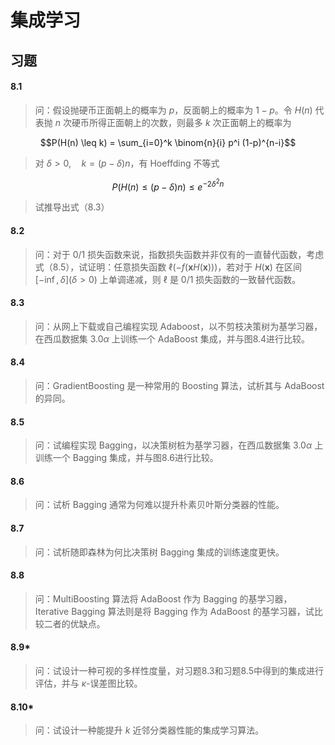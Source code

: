 # 集成学习

## 习题

#### 8.1

> 问：假设抛硬币正面朝上的概率为 $p$，反面朝上的概率为 $1-p$。令 $H(n)$ 代表抛 $n$ 次硬币所得正面朝上的次数，则最多 $k$ 次正面朝上的概率为

$$P(H(n) \leq k) = \sum_{i=0}^k \binom{n}{i} p^i (1-p)^{n-i}$$

> 对 $\delta > 0,\quad k=(p-\delta)n$，有 Hoeffding 不等式

$$P(H(n) \leq (p-\delta)n) \leq e^{-2\delta^2n}$$

> 试推导出式（8.3）

#### 8.2

> 问：对于 0/1 损失函数来说，指数损失函数并非仅有的一直替代函数，考虑式（8.5），试证明：任意损失函数 $\ell(-f(\mathbf{x}H(\mathbf{x})))$，若对于 $H(\mathbf{x})$ 在区间 $[-\inf,\delta](\delta>0)$ 上单调递减，则 $\ell$ 是 0/1 损失函数的一致替代函数。


#### 8.3

> 问：从网上下载或自己编程实现 Adaboost，以不剪枝决策树为基学习器，在西瓜数据集 3.0$\alpha$ 上训练一个 AdaBoost 集成，并与图8.4进行比较。


#### 8.4

> 问：GradientBoosting 是一种常用的 Boosting 算法，试析其与 AdaBoost 的异同。


#### 8.5

> 问：试编程实现 Bagging，以决策树桩为基学习器，在西瓜数据集 3.0$\alpha$ 上训练一个 Bagging 集成，并与图8.6进行比较。


#### 8.6

> 问：试析 Bagging 通常为何难以提升朴素贝叶斯分类器的性能。


#### 8.7

> 问：试析随即森林为何比决策树 Bagging 集成的训练速度更快。


#### 8.8

> 问：MultiBoosting 算法将 AdaBoost 作为 Bagging 的基学习器，Iterative Bagging 算法则是将 Bagging 作为 AdaBoost 的基学习器，试比较二者的优缺点。


#### 8.9*

> 问：试设计一种可视的多样性度量，对习题8.3和习题8.5中得到的集成进行评估，并与 $\kappa$-误差图比较。


#### 8.10*

> 问：试设计一种能提升 $k$ 近邻分类器性能的集成学习算法。



